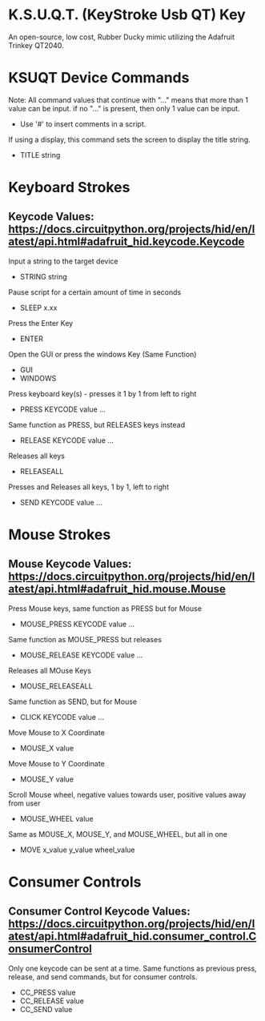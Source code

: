 # K.S.U.Q.T. (KeyStroke Usb QT) Key
An open-source, low cost, Rubber Ducky mimic utilizing the Adafruit Trinkey QT2040.


# KSUQT Device Commands

Note: All command values that continue with "..." means that more than 1 value can be input. if no "..." is present, then only 1 value can be input.
- Use '#' to insert comments in a script.
  
If using a display, this command sets the screen to display the title string. 
- TITLE string 

# Keyboard Strokes
Keycode Values: https://docs.circuitpython.org/projects/hid/en/latest/api.html#adafruit_hid.keycode.Keycode
-------------------------------------------------
Input a string to the target device
- STRING string

Pause script for a certain amount of time in seconds
- SLEEP x.xx

Press the Enter Key
- ENTER

Open the GUI or press the windows Key (Same Function)
- GUI
- WINDOWS

Press keyboard key(s) - presses it 1 by 1 from left to right
- PRESS KEYCODE value ...

Same function as PRESS, but RELEASES keys instead
- RELEASE KEYCODE value ...

Releases all keys
- RELEASEALL

Presses and Releases all keys, 1 by 1, left to right
- SEND KEYCODE value ...

# Mouse Strokes
Mouse Keycode Values: https://docs.circuitpython.org/projects/hid/en/latest/api.html#adafruit_hid.mouse.Mouse
-------------------------------------------------

Press Mouse keys, same function as PRESS but for Mouse
- MOUSE_PRESS KEYCODE value ...

Same function as MOUSE_PRESS but releases
- MOUSE_RELEASE KEYCODE value ...

Releases all MOuse Keys
- MOUSE_RELEASEALL

Same function as SEND, but for Mouse
- CLICK KEYCODE value ...

Move Mouse to X Coordinate
- MOUSE_X value

Move Mouse to Y Coordinate
- MOUSE_Y value

Scroll Mouse wheel, negative values towards user, positive values away from user
- MOUSE_WHEEL value

Same as MOUSE_X, MOUSE_Y, and MOUSE_WHEEL, but all in one
- MOVE x_value y_value wheel_value


# Consumer Controls
Consumer Control Keycode Values: https://docs.circuitpython.org/projects/hid/en/latest/api.html#adafruit_hid.consumer_control.ConsumerControl
-------------------------------------------------

Only one keycode can be sent at a time. Same functions as previous press, release, and send commands, but for consumer controls.
- CC_PRESS value
- CC_RELEASE value
- CC_SEND value
